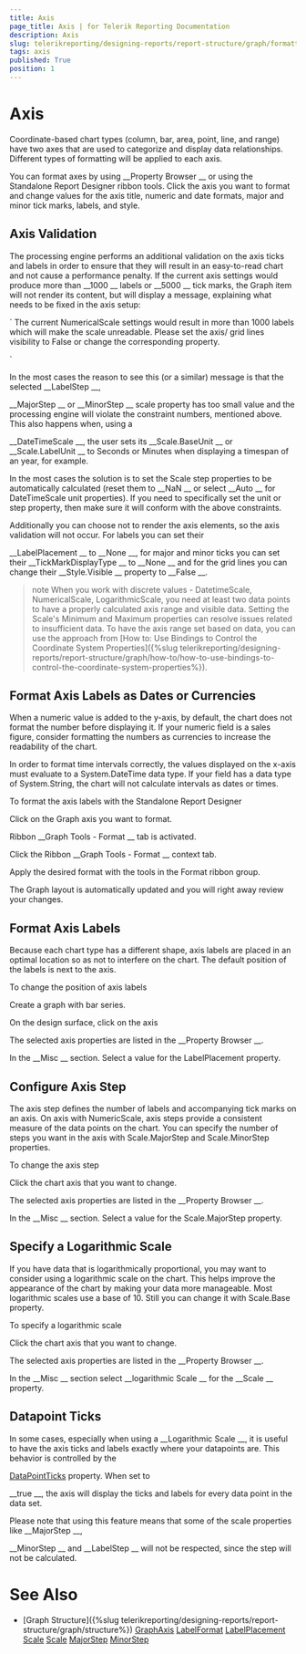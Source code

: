 ```yaml
---
title: Axis
page_title: Axis | for Telerik Reporting Documentation
description: Axis
slug: telerikreporting/designing-reports/report-structure/graph/formatting-a-graph/axis
tags: axis
published: True
position: 1
---
```


# Axis



Coordinate-based chart types (column, bar, area, point, line, and range)
        have two axes that are used to categorize and display data relationships.
        Different types of formatting will be applied to each axis.
      


You can format axes by using 
__Property Browser
__ or using the Standalone Report Designer ribbon tools.
        Click the axis you want to format and change values for the axis
        title, numeric and date formats, major and minor tick marks, labels, and style.
      


## Axis Validation

The processing engine performs an additional validation on the axis ticks and labels in order to ensure that they will result in an
          easy-to-read chart and not cause a performance penalty. If the current axis settings would produce more than 
__1000
__          labels or 
__5000
__ tick marks, the Graph item will not render its content, but will display a message, explaining what
          needs to be fixed in the axis setup:
        


`            The current NumericalScale settings would result in more than 1000 labels which will make the scale unreadable. Please set the axis/ grid lines visibility to False or change the corresponding property.
          
`

In the most cases the reason to see this (or a similar) message is that the selected 
__LabelStep
__,
          
__MajorStep
__ or 
__MinorStep
__ scale property
          has too small value and the processing engine will violate the constraint numbers, mentioned above. This also happens when, using a
          
__DateTimeScale
__, the user sets its 
__Scale.BaseUnit
__ or 
__Scale.LabelUnit
__ to Seconds or Minutes
          when displaying a timespan of an year, for example.
        


In the most cases the solution is to set the Scale step properties to be automatically calculated (reset them to 
__NaN
__          or select 
__Auto
__ for DateTimeScale unit properties). If you need to specifically set the unit or step property,
          then make sure it will conform with the above constraints.
        


Additionally you can choose not to render the axis elements, so the axis validation will not occur. For labels you can set their
          
__LabelPlacement
__ to 
__None
__, for major and minor ticks you can set their 
__TickMarkDisplayType
__          to 
__None
__ and for the grid lines you can change their 
__Style.Visible
__ property to 
__False
__.
        


>note When you work with discrete values - DatetimeScale, NumericalScale, LogarithmicScale,            you need at least two data points to have a properly calculated axis range and visible data.            Setting the Scale's Minimum and Maximum properties can resolve issues related to insufficient data.            To have the axis range set based on data, you can use the approach from            [How to: Use Bindings to Control the Coordinate System Properties]({%slug telerikreporting/designing-reports/report-structure/graph/how-to/how-to-use-bindings-to-control-the-coordinate-system-properties%}).          


## Format Axis Labels as Dates or Currencies

When a numeric value is added to the y-axis, by default, the chart does not format the number before displaying it.
          If your numeric field is a sales figure, consider formatting the numbers as currencies to increase the readability of the chart.
        


In order to format time intervals correctly, the values displayed on the x-axis must evaluate to a System.DateTime data type.
          If your field has a data type of System.String, the chart will not calculate intervals as dates or times.
        
To format the axis labels with the Standalone Report Designer


Click on the Graph axis you want to format.


Ribbon 
__Graph Tools - Format
__ tab is activated.
                


Click the Ribbon 
__Graph Tools - Format
__ context tab.
                


Apply the desired format with the tools in the Format ribbon group.


The Graph layout is automatically updated and you will right away review your changes.


## Format Axis Labels

Because each chart type has a different shape, axis labels are placed in an optimal location so as not to interfere on the chart.
          The default position of the labels is next to the axis.
        
To change the position of axis labels


Create a graph with bar series.


On the design surface, click on the axis


The selected axis properties are listed in the 
__Property Browser
__.
                


In the 
__Misc
__ section. Select a value for the LabelPlacement property.
                


## Configure Axis Step

The axis step defines the number of labels and accompanying tick marks on an axis.
          On axis with NumericScale, axis steps provide a consistent measure of the data points on the chart.
          You can specify the number of steps you want in the axis with Scale.MajorStep and Scale.MinorStep properties.
        
To change the axis step


Click the chart axis that you want to change.


The selected axis properties are listed in the 
__Property Browser
__.
                


In the 
__Misc
__ section. Select a value for the Scale.MajorStep property.
                


## Specify a Logarithmic Scale

If you have data that is logarithmically proportional, you may want to consider using a logarithmic scale on the chart.
          This helps improve the appearance of the chart by making your data more manageable.
          Most logarithmic scales use a base of 10. Still you can change it with Scale.Base property.
        
To specify a logarithmic scale


Click the chart axis that you want to change.


The selected axis properties are listed in the 
__Property Browser
__.
                


In the 
__Misc
__ section select 
__logarithmic  Scale
__ for the 
__Scale
__ property.
                


## Datapoint Ticks

In some cases, especially when using a 
__Logarithmic  Scale
__, it is useful to have the axis ticks and labels
          exactly where your datapoints are. This behavior is controlled by the
          
[DataPointTicks](/reporting/api/Telerik.Reporting.NumericalScaleBase#Telerik_Reporting_NumericalScaleBase_DataPointTicks)
 property. When set to
          
__true
__, the axis will display the ticks and labels for every data point in the data set.
        


Please note that using this feature means that some of the scale properties like 
__MajorStep
__,
          
__MinorStep
__ and 
__LabelStep
__ will not be respected, since the step will not be calculated.
        


# See Also


 * [Graph Structure]({%slug telerikreporting/designing-reports/report-structure/graph/structure%})
[GraphAxis](/reporting/api/Telerik.Reporting.GraphAxis)
[LabelFormat](/reporting/api/Telerik.Reporting.GraphAxis#Telerik_Reporting_GraphAxis_LabelFormat)
[LabelPlacement](/reporting/api/Telerik.Reporting.GraphAxis#Telerik_Reporting_GraphAxis_LabelPlacement)
[Scale](/reporting/api/Telerik.Reporting.GraphAxis#Telerik_Reporting_GraphAxis_Scale)
[Scale](/reporting/api/Telerik.Reporting.Scale)
[MajorStep](/reporting/api/Telerik.Reporting.NumericalScale#Telerik_Reporting_NumericalScale_MajorStep)
[MinorStep](/reporting/api/Telerik.Reporting.NumericalScale#Telerik_Reporting_NumericalScale_MinorStep)

